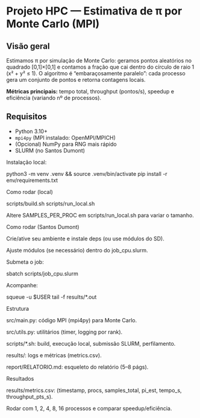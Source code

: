 # Projeto HPC — Estimativa de π por Monte Carlo (MPI)

## Visão geral
Estimamos π por simulação de Monte Carlo: geramos pontos aleatórios no quadrado [0,1]×[0,1] e contamos a fração que cai dentro do círculo de raio 1 (x² + y² ≤ 1). 
O algoritmo é “embaraçosamente paralelo”: cada processo gera um conjunto de pontos e retorna contagens locais.

**Métricas principais:** tempo total, throughput (pontos/s), speedup e eficiência (variando nº de processos).

## Requisitos
- Python 3.10+
- `mpi4py` (MPI instalado: OpenMPI/MPICH)
- (Opcional) NumPy para RNG mais rápido
- SLURM (no Santos Dumont)

Instalação local:

python3 -m venv .venv && source .venv/bin/activate
pip install -r env/requirements.txt


Como rodar (local)

scripts/build.sh
scripts/run_local.sh

Altere SAMPLES_PER_PROC em scripts/run_local.sh para variar o tamanho.

Como rodar (Santos Dumont)

Crie/ative seu ambiente e instale deps (ou use módulos do SD).

Ajuste módulos (se necessário) dentro do job_cpu.slurm.

Submeta o job:

sbatch scripts/job_cpu.slurm

Acompanhe:

squeue -u $USER
tail -f results/*.out

Estrutura

src/main.py: código MPI (mpi4py) para Monte Carlo.

src/utils.py: utilitários (timer, logging por rank).

scripts/*.sh: build, execução local, submissão SLURM, perfilamento.

results/: logs e métricas (metrics.csv).

report/RELATORIO.md: esqueleto do relatório (5–8 págs).

Resultados

results/metrics.csv: (timestamp, procs, samples_total, pi_est, tempo_s, throughput_pts_s).

Rodar com 1, 2, 4, 8, 16 processos e comparar speedup/eficiência.